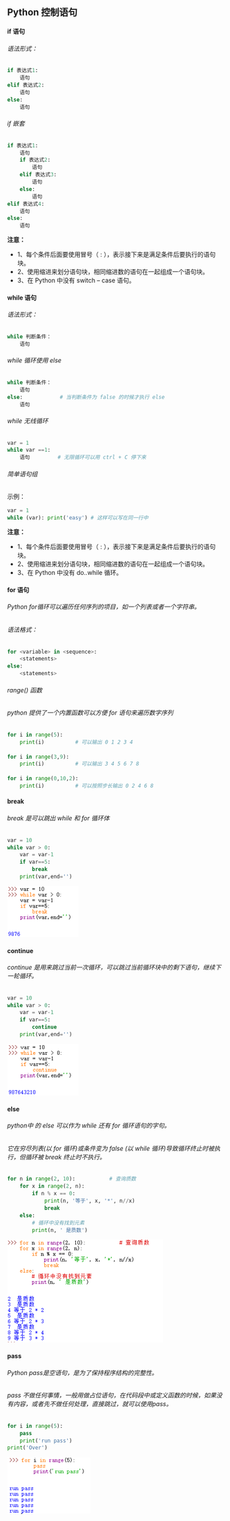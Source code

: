 ## Python 控制语句

#### if 语句

###### 语法形式：

```python
if 表达式1:
    语句
elif 表达式2:
    语句
else:
    语句
```

###### if 嵌套

```python
if 表达式1:
    语句
    if 表达式2:
        语句
    elif 表达式3:
        语句
    else:
        语句
elif 表达式4:
    语句
else:
    语句
```

**注意：**

- 1、每个条件后面要使用冒号（ : ），表示接下来是满足条件后要执行的语句块。
- 2、使用缩进来划分语句块，相同缩进数的语句在一起组成一个语句块。
- 3、在 Python 中没有 switch – case 语句。




#### while 语句

###### 语法形式：

```python
while 判断条件：
    语句
```

###### while 循环使用 else

```python
while 判断条件：
	语句
else:            # 当判断条件为 false 的时候才执行 else
    语句
```

###### while 无线循环

```python
var = 1
while var ==1:
    语句         # 无限循环可以用 ctrl + C 停下来
```

###### 简单语句组

示例：

```python
var = 1
while (var): print('easy') # 这样可以写在同一行中
```

**注意：**

- 1、每个条件后面要使用冒号（ : ），表示接下来是满足条件后要执行的语句块。
- 2、使用缩进来划分语句块，相同缩进数的语句在一起组成一个语句块。
- 3、在 Python 中没有 do..while 循环。




#### for 语句

###### Python for循环可以遍历任何序列的项目，如一个列表或者一个字符串。

###### 语法格式：

```python
for <variable> in <sequence>:
    <statements>
else:
    <statements>
```

###### range() 函数

###### python 提供了一个内置函数可以方便 for 语句来遍历数字序列

```   python
for i in range(5):
    print(i)          # 可以输出 0 1 2 3 4
    
for i in range(3,9):
    print(i)          # 可以输出 3 4 5 6 7 8
    
for i in range(0,10,2):
    print(i)          # 可以按照步长输出 0 2 4 6 8
```



#### break 

###### break 是可以跳出 while 和 for 循环体

```python
var = 10
while var > 0:
    var = var-1
    if var==5:         
    	break   
    print(var,end='')
```

![break](https://github.com/yrylalala/Python-Learning/blob/master/pic/%E6%8E%A7%E5%88%B6%E8%AF%AD%E5%8F%A5/break.png?raw=true)



#### continue

###### continue 是用来跳过当前一次循环，可以跳过当前循环块中的剩下语句，继续下一轮循环。 

```python
var = 10
while var > 0:
    var = var-1
    if var==5:         
    	continue  
    print(var,end='')
```

![continue](https://github.com/yrylalala/Python-Learning/blob/master/pic/%E6%8E%A7%E5%88%B6%E8%AF%AD%E5%8F%A5/continue.png?raw=true)



#### else

###### python中 的 else 可以作为 while 还有 for 循环语句的字句。

###### 它在穷尽列表(以 for 循环)或条件变为 false (以 while 循环)导致循环终止时被执行，但循环被 break 终止时不执行。

```python
for n in range(2, 10):           # 查询质数
    for x in range(2, n):
        if n % x == 0:
            print(n, '等于', x, '*', n//x)
            break
    else:
        # 循环中没有找到元素
        print(n, ' 是质数')
```

![else](https://github.com/yrylalala/Python-Learning/blob/master/pic/%E6%8E%A7%E5%88%B6%E8%AF%AD%E5%8F%A5/else.png?raw=true)

#### pass 

###### Python pass是空语句，是为了保持程序结构的完整性。

###### pass 不做任何事情，一般用做占位语句，在代码段中或定义函数的时候，如果没有内容，或者先不做任何处理，直接跳过，就可以使用pass。

```python
for i in range(5):
    pass
    print('run pass')
print('Over')
```

![pass](https://github.com/yrylalala/Python-Learning/blob/master/pic/%E6%8E%A7%E5%88%B6%E8%AF%AD%E5%8F%A5/pass.png?raw=true)

